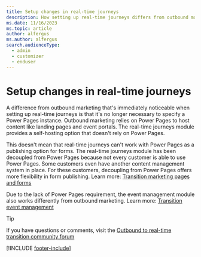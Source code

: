 ```yaml
---
title: Setup changes in real-time journeys
description: How setting up real-time journeys differs from outbound marketing setup in Dynamics 365 Customer Insights - Journeys.
ms.date: 11/16/2023
ms.topic: article
author: alfergus
ms.author: alfergus
search.audienceType: 
  - admin
  - customizer
  - enduser
---
```


# Setup changes in real-time journeys

A difference from outbound marketing that's immediately noticeable when setting up real-time journeys is that it's no longer necessary to specify a Power Pages instance. Outbound marketing relies on Power Pages to host content like landing pages and event portals. The real-time journeys module provides a self-hosting option that doesn't rely on Power Pages.

This doesn't mean that real-time journeys can't work with Power Pages as a publishing option for forms. The real-time journeys module has been decoupled from Power Pages because not every customer is able to use Power Pages. Some customers even have another content management system in place. For these customers, decoupling from Power Pages offers more flexibility in form publishing. Learn more: [Transition marketing pages and forms](transition-walkthrough-forms.md)

Due to the lack of Power Pages requirement, the event management module also works differently from outbound marketing. Learn more: [Transition event management](transition-walkthrough-events.md)

> [!TIP]
> If you have questions or comments, visit the [Outbound to real-time transition community forum](https://community.dynamics.com/forums/thread/?partialUrl=Outbound-to-Real-Time-Transition)

[!INCLUDE [footer-include](./includes/footer-banner.md)]